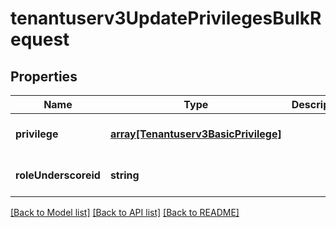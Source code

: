 # tenantuserv3UpdatePrivilegesBulkRequest

## Properties
Name | Type | Description | Notes
------------ | ------------- | ------------- | -------------
**privilege** | [**array[Tenantuserv3BasicPrivilege]**](Tenantuserv3BasicPrivilege.md) |  | [optional] [default to null]
**roleUnderscoreid** | **string** |  | [optional] [default to null]

[[Back to Model list]](../README.md#documentation-for-models) [[Back to API list]](../README.md#documentation-for-api-endpoints) [[Back to README]](../README.md)


